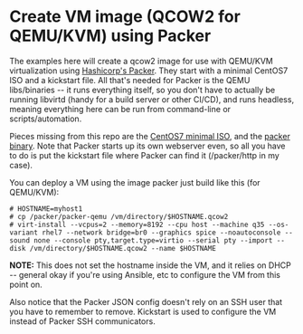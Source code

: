 # Create VM image (QCOW2 for QEMU/KVM) using Packer
The examples here will create a qcow2 image for use with QEMU/KVM virtualization using [Hashicorp's Packer](https://www.packer.io/).  They start with a minimal CentOS7 ISO and a kickstart file.  All that's needed for Packer is the QEMU libs/binaries -- it runs everything itself, so you don't have to actually be running libvirtd (handy for a build server or other CI/CD), and runs headless, meaning everything here can be run from command-line or scripts/automation.


Pieces missing from this repo are the [CentOS7 minimal ISO](https://www.centos.org/download/), and the [packer binary](https://www.packer.io/downloads).  Note that Packer starts up its own webserver even, so all you have to do is put the kickstart file where Packer can find it (/packer/http in my case).

You can deploy a VM using the image packer just build like this (for QEMU/KVM):
```
# HOSTNAME=myhost1
# cp /packer/packer-qemu /vm/directory/$HOSTNAME.qcow2
# virt-install --vcpus=2 --memory=8192 --cpu host --machine q35 --os-variant rhel7 --network bridge=br0 --graphics spice --noautoconsole --sound none --console pty,target.type=virtio --serial pty --import --disk /vm/directory/$HOSTNAME.qcow2 --name $HOSTNAME
```
**NOTE:** This does not set the hostname inside the VM, and it relies on DHCP -- general okay if you're using Ansible, etc to configure the VM from this point on.

Also notice that the Packer JSON config doesn't rely on an SSH user that you have to remember to remove.  Kickstart is used to configure the VM instead of Packer SSH communicators.

